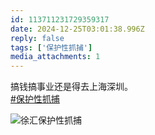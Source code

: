 ```yaml
---
id: 113711231729359317
date: 2024-12-25T03:01:38.996Z
reply: false
tags: ['保护性抓捕']
media_attachments: 1
---
```


搞钱搞事业还是得去上海深圳。  
[#保护性抓捕](https://e5n.cc/tags/%E4%BF%9D%E6%8A%A4%E6%80%A7%E6%8A%93%E6%8D%95)

![徐汇保护性抓捕](https://files.e5n.cc/media_attachments/files/113/711/220/775/157/838/original/4528191a47f055e1.jpg)
